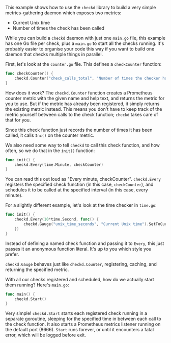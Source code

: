 This example shows how to use the `checkd` library to build a very simple metrics-gathering daemon which exposes two metrics:

* Current Unix time
* Number of times the check has been called

While you can build a `checkd` daemon with just one `main.go` file, this example has one Go file per check, plus a `main.go` to start all the checks running. It's probably easier to organise your code this way if you want to build one daemon that checks multiple things in parallel.

First, let's look at the `counter.go` file. This defines a `checkCounter` function:

```go
func checkCounter() {
	checkd.Counter("check_calls_total", "Number of times the checker has been called").Inc()
}
```

How does it work? The `checkd.Counter` function creates a Prometheus counter metric with the given name and help text, and returns the metric for you to use. But if the metric has already been registered, it simply returns the existing metric instead. This means you don't have to keep track of the metric yourself between calls to the check function; `checkd` takes care of that for you.

Since this check function just records the number of times it has been called, it calls `Inc()` on the counter metric.

We also need some way to tell `checkd` to call this check function, and how often, so we do that in the `init()` function:

```go
func init() {
	checkd.Every(time.Minute, checkCounter)
}
```

You can read this out loud as "Every minute, checkCounter". `checkd.Every` registers the specified check function (in this case, `checkCounter`), and schedules it to be called at the specified interval (in this case, every minute).

For a slightly different example, let's look at the time checker in `time.go`:

```go
func init() {
	checkd.Every(10*time.Second, func() {
		checkd.Gauge("unix_time_seconds", "Current Unix time").SetToCurrentTime()
	})
}
```

Instead of defining a named check function and passing it to `Every`, this just passes it an anonymous function literal. It's up to you which style you prefer.

`checkd.Gauge` behaves just like `checkd.Counter`, registering, caching, and returning the specified metric.

With all our checks registered and scheduled, how do we actually start them running? Here's `main.go`:

```go
func main() {
	checkd.Start()
}
```

Very simple! `checkd.Start` starts each registered check running in a separate goroutine, sleeping for the specified time in between each call to the check function. It also starts a Prometheus metrics listener running on the default port (8666). `Start` runs forever, or until it encounters a fatal error, which will be logged before exit.
